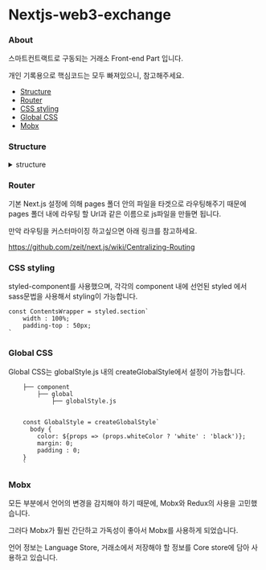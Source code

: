 # Nextjs-web3-exchange

### About
스마트컨트랙트로 구동되는 거래소 Front-end Part 입니다.

개인 기록용으로 핵심코드는 모두 빠져있으니, 참고해주세요.

- [Structure](#structure)
- [Router](#router)
- [CSS styling](#css-styling)
- [Global CSS](#global-css)
- [Mobx](#mobx)

### Structure
<details>
    <summary>structure</summary>
    
    project
        ├── .next                       # build folder, release server
            ├── bundles                     # build client
                └── pages                       # client pages
            ├── server                      # build server
                └── bundles                     # server bundles
                    └── pages                       # server pages
            └── static                      # static folder
                └── commons                     
                    └── main.js                     # node_modules
        ├── component
            ├── exchange                    # exchange components
            ├── global                      # global components
                ├── base.js                     # base component
                ├── footer.js                   # footer
                ├── globalStyle.js              # global style component
                ├── header.js                   # header
                └── Meta.js                     # <head>tag 
            ├── transaction                   # transaction components
            └── wallet                        # wallet components
        ├── ethereum                        # contain web3 folder
            ├── web3.js                       # initialize web3
            ├── contract.js                   # connect to your smart contract
            ├── erc20.js                      # call balance of erc20 tokens
            ├── methods.js                    # call function of your smart contract
            └── fetchDB.js                    # call DB
        ├── node_modules                    # modules
        ├── static                          # static files (js, json, image ...)
            ├── abi                           # contract abi files  
            ├── images                        # image files
            ├── js                            # contract abi files  
                ├── config.js                   # my config
                └── helper.js                   # helper functions
            ├── json                          # other json files
            └── lang                          # language (korean, english) json file
        ├── store                           # mobx store files
            ├── core.js                       # exchange store
            └── language.js                   # language store
        ├── .babelrc                        # babel config
        ├── .gitignore                      # gitignore
        ├── package.json                    # set package and moludes
        ├── README.md                       # readme
        └── server.js                       # express server setting
                    
</details>

### Router
기본 Next.js 설정에 의해 pages 폴더 안의 파일을 타겟으로 라우팅해주기 때문에 pages 폴더 내에 라우팅 할 Url과 같은 이름으로 js파일을 만들면 됩니다.

만악 라우팅을 커스터마이징 하고싶으면 아래 링크를 참고하세요.

https://github.com/zeit/next.js/wiki/Centralizing-Routing

### CSS styling
styled-component를 사용했으며, 각각의 component 내에 선언된 styled 에서 sass문법을 사용해서 styling이 가능합니다.

```
const ContentsWrapper = styled.section`
    width : 100%;
    padding-top : 50px;
`
```


### Global CSS
Global CSS는 globalStyle.js 내의 createGlobalStyle에서 설정이 가능합니다.
```
    ├── component                      
        ├── global    
            ├── globalStyle.js 
            
    
    const GlobalStyle = createGlobalStyle`
      body {
        color: ${props => (props.whiteColor ? 'white' : 'black')};
        margin: 0;
        padding : 0;
    }
    `
```

### Mobx
모든 부분에서 언어의 변경을 감지해야 하기 때문에, Mobx와 Redux의 사용을 고민했습니다.

그러다 Mobx가 훨씬 간단하고 가독성이 좋아서 Mobx를 사용하게 되었습니다.

언어 정보는 Language Store, 거래소에서 저장해야 할 정보를 Core store에 담아 사용하고 있습니다.

